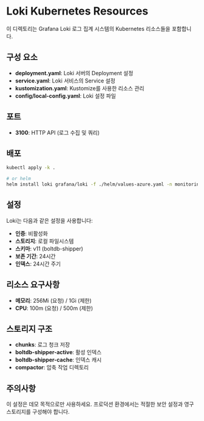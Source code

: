 # Loki Kubernetes Resources

이 디렉토리는 Grafana Loki 로그 집계 시스템의 Kubernetes 리소스들을 포함합니다.

## 구성 요소

- **deployment.yaml**: Loki 서버의 Deployment 설정
- **service.yaml**: Loki 서비스의 Service 설정
- **kustomization.yaml**: Kustomize를 사용한 리소스 관리
- **config/local-config.yaml**: Loki 설정 파일

## 포트

- **3100**: HTTP API (로그 수집 및 쿼리)

## 배포

```bash
kubectl apply -k .

# or helm
helm install loki grafana/loki -f ./helm/values-azure.yaml -n monitoring
```

## 설정

Loki는 다음과 같은 설정을 사용합니다:

- **인증**: 비활성화
- **스토리지**: 로컬 파일시스템
- **스키마**: v11 (boltdb-shipper)
- **보존 기간**: 24시간
- **인덱스**: 24시간 주기

## 리소스 요구사항

- **메모리**: 256Mi (요청) / 1Gi (제한)
- **CPU**: 100m (요청) / 500m (제한)

## 스토리지 구조

- **chunks**: 로그 청크 저장
- **boltdb-shipper-active**: 활성 인덱스
- **boltdb-shipper-cache**: 인덱스 캐시
- **compactor**: 압축 작업 디렉토리

## 주의사항

이 설정은 데모 목적으로만 사용하세요. 프로덕션 환경에서는 적절한 보안 설정과 영구 스토리지를 구성해야 합니다.
